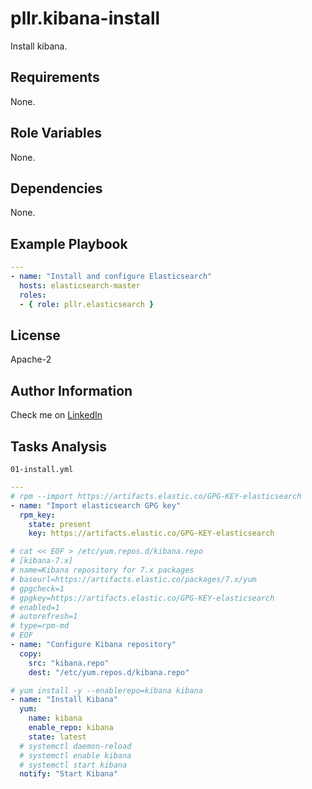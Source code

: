 pllr.kibana-install
=========

Install kibana.

Requirements
------------

None.

Role Variables
--------------

None.

Dependencies
------------

None.

Example Playbook
----------------

```yaml
---
- name: "Install and configure Elasticsearch"
  hosts: elasticsearch-master
  roles:
  - { role: pllr.elasticsearch }
```

License
-------

Apache-2

Author Information
------------------

Check me on [LinkedIn](www.linkedin.com/in/phil-ranzato-47b8bb194)

Tasks Analysis
------------------

`01-install.yml`

```yaml
---
# rpm --import https://artifacts.elastic.co/GPG-KEY-elasticsearch
- name: "Import elasticsearch GPG key"
  rpm_key:
    state: present
    key: https://artifacts.elastic.co/GPG-KEY-elasticsearch

# cat << EOF > /etc/yum.repos.d/kibana.repo
# [kibana-7.x]
# name=Kibana repository for 7.x packages
# baseurl=https://artifacts.elastic.co/packages/7.x/yum
# gpgcheck=1
# gpgkey=https://artifacts.elastic.co/GPG-KEY-elasticsearch
# enabled=1
# autorefresh=1
# type=rpm-md
# EOF
- name: "Configure Kibana repository"
  copy:
    src: "kibana.repo"
    dest: "/etc/yum.repos.d/kibana.repo"

# yum install -y --enablerepo=kibana kibana 
- name: "Install Kibana"
  yum:
    name: kibana
    enable_repo: kibana
    state: latest
  # systemctl daemon-reload
  # systemctl enable kibana
  # systemctl start kibana
  notify: "Start Kibana"
```
